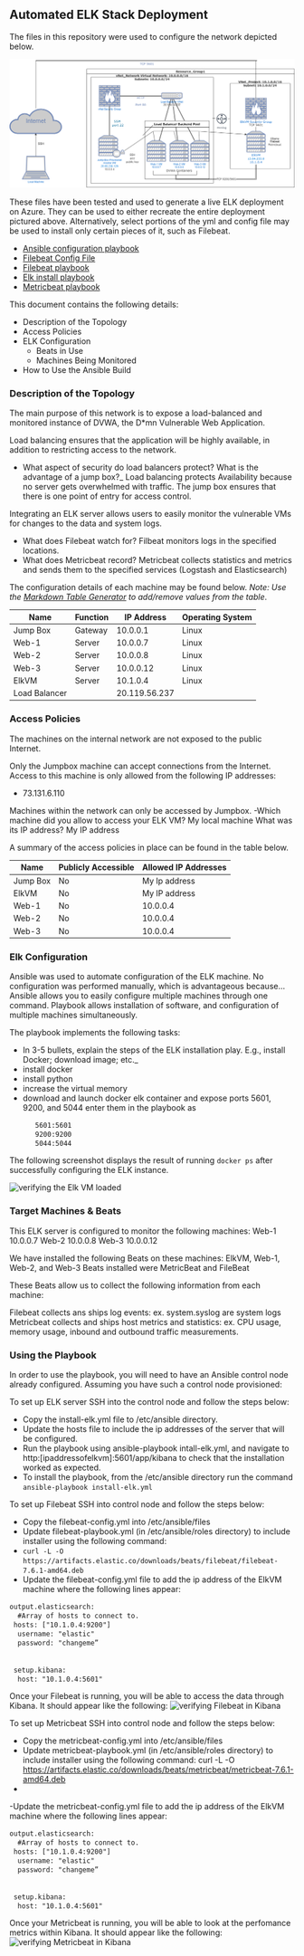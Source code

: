 ## Automated ELK Stack Deployment

The files in this repository were used to configure the network depicted below.

![Diagram of virtual network](Diagrams/Cloud_Project_Diagram.png)

These files have been tested and used to generate a live ELK deployment on Azure. They can be used to either recreate the entire deployment pictured above. Alternatively, select portions of the yml and config file may be used to install only certain pieces of it, such as Filebeat.

  - [Ansible configuration playbook](Ansible/playbook.yml)
  - [Filebeat Config File](Ansible/filebeat.yml)
  - [Filebeat playbook](Ansible/filebeat-playbook.yml)
  - [Elk install playbook](Ansible/install-elk.yml)
  - [Metricbeat playbook](Ansible/metricbeat-playbook.yml)
  

This document contains the following details:
- Description of the Topology
- Access Policies
- ELK Configuration
  - Beats in Use
  - Machines Being Monitored
- How to Use the Ansible Build


### Description of the Topology

The main purpose of this network is to expose a load-balanced and monitored instance of DVWA, the D*mn Vulnerable Web Application.

Load balancing ensures that the application will be highly available, in addition to restricting access to the network.
- What aspect of security do load balancers protect? What is the advantage of a jump box?_
Load balancing protects Availability because no server gets overwhelmed with traffic. The jump box ensures that there is one point of entry for access control.

Integrating an ELK server allows users to easily monitor the vulnerable VMs for changes to the data and system logs.
- What does Filebeat watch for? Filbeat monitors logs in the specified locations.
- What does Metricbeat record? Metricbeat collects statistics and metrics and sends them to the specified services (Logstash and Elasticsearch)

The configuration details of each machine may be found below.
_Note: Use the [Markdown Table Generator](http://www.tablesgenerator.com/markdown_tables) to add/remove values from the table_.

| Name     | Function | IP Address | Operating System |
|----------|----------|------------|------------------|
| Jump Box | Gateway  | 10.0.0.1   | Linux            |
| Web-1    | Server   | 10.0.0.7   | Linux            |
| Web-2    | Server   | 10.0.0.8   | Linux            |
| Web-3    | Server   | 10.0.0.12  | Linux            |
| ElkVM    | Server   | 10.1.0.4   | Linux            |
|Load Balancer|          |20.119.56.237|                  |

### Access Policies

The machines on the internal network are not exposed to the public Internet. 

Only the Jumpbox machine can accept connections from the Internet. Access to this machine is only allowed from the following IP addresses:
- 73.131.6.110

Machines within the network can only be accessed by Jumpbox.
-Which machine did you allow to access your ELK VM? My local machine
 What was its IP address? My IP address

A summary of the access policies in place can be found in the table below.

| Name     | Publicly Accessible | Allowed IP Addresses |
|----------|---------------------|----------------------|
| Jump Box | 	No               | My Ip address         |
|  ElkVM   |    No               | My IP address        |
|  Web-1   |    No               | 10.0.0.4             |
|  Web-2   |    No               | 10.0.0.4             |
|  Web-3   |    No               | 10.0.0.4             |

### Elk Configuration

Ansible was used to automate configuration of the ELK machine. No configuration was performed manually, which is advantageous because...
Ansible allows you to easily configure multiple machines through one command. Playbook allows installation of software, and configuration of multiple machines simultaneously.

The playbook implements the following tasks:
- In 3-5 bullets, explain the steps of the ELK installation play. E.g., install Docker; download image; etc._
- install docker
- install python
- increase the virtual memory
- download and launch docker elk container
  and expose ports 5601, 9200, and 5044
  enter them in the playbook as 
  ```
     5601:5601
     9200:9200
     5044:5044
     ```

The following screenshot displays the result of running `docker ps` after successfully configuring the ELK instance.

![verifying the Elk VM loaded](Diagrams/docker_ps.png)

### Target Machines & Beats
This ELK server is configured to monitor the following machines:
Web-1 10.0.0.7 
Web-2 10.0.0.8 
Web-3 10.0.0.12

We have installed the following Beats on these machines:
ElkVM, Web-1, Web-2, and Web-3
Beats installed were MetricBeat and FileBeat

These Beats allow us to collect the following information from each machine:

Filebeat collects ans ships log events: ex. system.syslog are system logs
Metricbeat collects and ships host metrics and statistics: ex. CPU usage, memory usage, inbound and outbound traffic measurements.

### Using the Playbook
In order to use the playbook, you will need to have an Ansible control node already configured. Assuming you have such a control node provisioned: 

To set up ELK server
SSH into the control node and follow the steps below:
- Copy the install-elk.yml file to /etc/ansible directory.
- Update the hosts file to include the ip addresses of the server that will be configured. 
- Run the playbook using ansible-playbook intall-elk.yml, and navigate to http:[ipaddressofelkvm]:5601/app/kibana to check that the installation worked as expected.
- To install the playbook, from the /etc/ansible directory run the command ```ansible-playbook install-elk.yml```

To set up Filebeat
SSH into control node and follow the steps below:
- Copy the filebeat-config.yml into /etc/ansible/files
- Update filebeat-playbook.yml (in /etc/ansible/roles directory) to include installer using the following command: 
- ```curl -L -O https://artifacts.elastic.co/downloads/beats/filebeat/filebeat-7.6.1-amd64.deb```
- Update the filebeat-config.yml file to add the ip address of the ElkVM machine where the following lines appear:

```
output.elasticsearch:
  #Array of hosts to connect to.
 hosts: ["10.1.0.4:9200"]
  username: "elastic"
  password: "changeme” 
 

 setup.kibana:
  host: "10.1.0.4:5601"
```
Once your Filebeat is running, you will be able to access the data through Kibana. It should appear like the following:
![verifying Filebeat in Kibana](Diagrams/filebeat_running.jpg)

To set up Metricbeat
SSH into control node and follow the steps below:
- Copy the metricbeat-config.yml into /etc/ansible/files
- Update metricbeat-playbook.yml (in /etc/ansible/roles directory) to include installer using the following command: curl -L -O https://artifacts.elastic.co/downloads/beats/metricbeat/metricbeat-7.6.1-amd64.deb
- 
-Update the metricbeat-config.yml file to add the ip address of the ElkVM machine where the following lines appear:

```
output.elasticsearch:
  #Array of hosts to connect to.
 hosts: ["10.1.0.4:9200"]
  username: "elastic"
  password: "changeme” 


 setup.kibana:
  host: "10.1.0.4:5601"
```
Once your Metricbeat is running, you will be able to look at the perfomance metrics within Kibana. It should appear like the following:
![verifying Metricbeat in Kibana](Diagrams/metricbeat_running.jpg)
